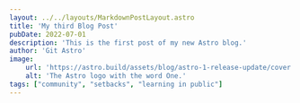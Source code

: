 ```yaml
---
layout: ../../layouts/MarkdownPostLayout.astro
title: 'My third Blog Post'
pubDate: 2022-07-01
description: 'This is the first post of my new Astro blog.'
author: 'Git Astro'
image:
    url: 'https://astro.build/assets/blog/astro-1-release-update/cover.jpeg'
    alt: 'The Astro logo with the word One.'
tags: ["community", "setbacks", "learning in public"]
---
```


